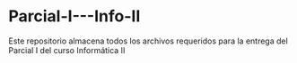 # Parcial-I---Info-II
Este repositorio almacena todos los archivos requeridos para la entrega del Parcial I del curso Informática II 
